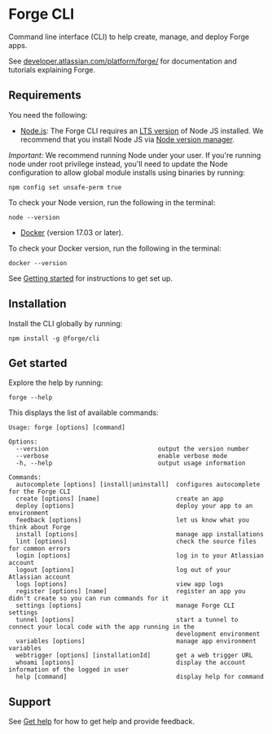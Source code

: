 # Forge CLI

Command line interface (CLI) to help create, manage, and deploy Forge apps.

See [developer.atlassian.com/platform/forge/](https://developer.atlassian.com/platform/forge) for documentation and tutorials
explaining Forge.

## Requirements

You need the following:
- [Node.js](https://nodejs.org/en/download/): The Forge CLI requires an [LTS version](https://nodejs.org/en/about/releases) of Node JS installed. We recommend that you install Node JS via [Node version manager](https://github.com/nvm-sh/nvm#installing-and-updating).

_Important:_ We recommend running Node under your user. If you're running node under root privilege instead, you'll need to update the Node configuration to allow global module installs using binaries by running:
```
npm config set unsafe-perm true
```

To check your Node version, run the following in the terminal:
```
node --version
```

- [Docker](https://docs.docker.com/get-docker/) (version 17.03 or later).

To check your Docker version, run the following in the terminal:

```
docker --version
```

See [Getting started](https://developer.atlassian.com/platform/forge/getting-started/) for instructions to get set up.

## Installation

Install the CLI globally by running:
```
npm install -g @forge/cli
```

## Get started

Explore the help by running:
```
forge --help
```

This displays the list of available commands:
```
Usage: forge [options] [command]

Options:
  --version                              output the version number
  --verbose                              enable verbose mode
  -h, --help                             output usage information

Commands:
  autocomplete [options] [install|uninstall]  configures autocomplete for the Forge CLI
  create [options] [name]                     create an app
  deploy [options]                            deploy your app to an environment
  feedback [options]                          let us know what you think about Forge
  install [options]                           manage app installations
  lint [options]                              check the source files for common errors
  login [options]                             log in to your Atlassian account
  logout [options]                            log out of your Atlassian account
  logs [options]                              view app logs
  register [options] [name]                   register an app you didn't create so you can run commands for it
  settings [options]                          manage Forge CLI settings
  tunnel [options]                            start a tunnel to connect your local code with the app running in the
                                              development environment
  variables [options]                         manage app environment variables
  webtrigger [options] [installationId]       get a web trigger URL
  whoami [options]                            display the account information of the logged in user
  help [command]                              display help for command
```

## Support

See [Get help](https://developer.atlassian.com/platform/forge/get-help/) for how to get help and provide feedback.
